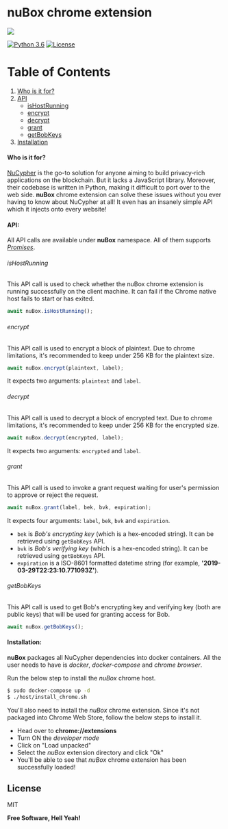 # nuBox chrome extension
![](http://i67.tinypic.com/34ooa6h_th.png)

[![Python 3.6](https://img.shields.io/badge/python-3.6-blue.svg)](https://www.python.org/downloads/release/python-360/) [![License](https://img.shields.io/badge/license-MIT-green.svg)](https://opensource.org/licenses/MIT)

# Table of Contents
1. [Who is it for?](#who-is-it-for)
2. [API](#api)
    - [isHostRunning](#ishostrunning)
    - [encrypt](#encrypt)
    - [decrypt](#decrypt)
    - [grant](#grant)
    - [getBobKeys](#getbobkeys)
3. [Installation](#installation)

#### Who is it for?
[NuCypher](https://www.nucypher.com/) is the go-to solution for anyone aiming to build privacy-rich applications on the blockchain. But it lacks a JavaScript library. Moreover, their codebase is written in Python, making it difficult to port over to the web side. **nuBox** chrome extension can solve these issues without you ever having to know about NuCypher at all! It even has an insanely simple API which it injects onto every website!

#### API:
All API calls are available under **nuBox** namespace. All of them supports *[Promises](https://developer.mozilla.org/en-US/docs/Web/JavaScript/Reference/Global_Objects/Promise)*.

###### isHostRunning
This API call is used to check whether the nuBox chrome extension is running successfully on the client machine. It can fail if the Chrome native host fails to start or has exited.
```js
await nuBox.isHostRunning();
```

###### encrypt
This API call is used to encrypt a block of plaintext. Due to chrome limitations, it's recommended to keep under 256 KB for the plaintext size.
```js
await nuBox.encrypt(plaintext, label);
```
It expects two arguments: `plaintext` and `label`.

###### decrypt
This API call is used to decrypt a block of encrypted text. Due to chrome limitations, it's recommended to keep under 256 KB for the encrypted size.
```js
await nuBox.decrypt(encrypted, label);
```
It expects two arguments: `encrypted` and `label`.

###### grant
This API call is used to invoke a grant request waiting for user's permission to approve or reject the request.
```js
await nuBox.grant(label, bek, bvk, expiration);
```
It expects four arguments: `label`, `bek`, `bvk` and `expiration`.
* `bek` is *Bob's encrypting key* (which is a hex-encoded string). It can be retrieved using `getBobKeys` API.
* `bvk` is *Bob's verifying key* (which is a hex-encoded string). It can be retrieved using `getBobKeys` API.
* `expiration` is a ISO-8601 formatted datetime string (for example, **'2019-03-29T22:23:10.771093Z'**).

###### getBobKeys
This API call is used to get Bob's encrypting key and verifying key (both are public keys) that will be used for granting access for Bob.
```js
await nuBox.getBobKeys();
```

#### Installation:
**nuBox** packages all NuCypher dependencies into docker containers. All the user needs to have is *docker*, *docker-compose* and *chrome browser*.

Run the below step to install the *nuBox* chrome host.
```sh
$ sudo docker-compose up -d
$ ./host/install_chrome.sh
```

You'll also need to install the *nuBox* chrome extension. Since it's not packaged into Chrome Web Store, follow the below steps to install it.

* Head over to **chrome://extensions**
* Turn ON the *developer mode*
* Click on "Load unpacked"
* Select the *nuBox* extension directory and click "Ok"
* You'll be able to see that *nuBox* chrome extension has been successfully loaded!

License
----
MIT

**Free Software, Hell Yeah!**
